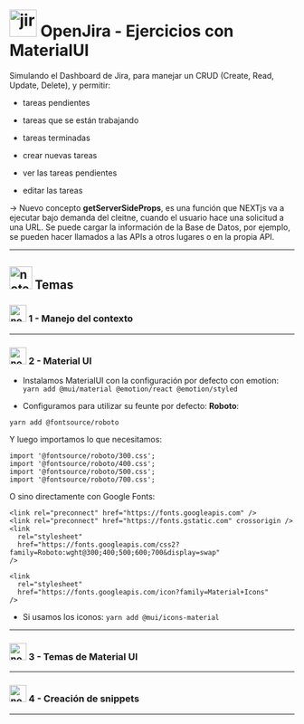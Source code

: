 # <img width="48" height="48" src="https://img.icons8.com/color/48/jira.png" alt="jira"/> OpenJira - Ejercicios con MaterialUI

Simulando el Dashboard de Jira, para manejar un CRUD (Create, Read, Update, Delete), y permitir:

- tareas pendientes

- tareas que se están trabajando

- tareas terminadas

- crear nuevas tareas

- ver las tareas pendientes

- editar las tareas

-> Nuevo concepto **getServerSideProps**, es una función que NEXTjs va a ejecutar bajo demanda del cleitne, cuando el usuario hace una solicitud a una URL. Se puede cargar la información de la Base de Datos, por ejemplo, se pueden hacer llamados a las APIs a otros lugares o en la propia API.

---

## <img width="40" height="40" src="https://img.icons8.com/clouds/40/note.png" alt="note"/> Temas

### <img width="30" height="30" src="https://img.icons8.com/clouds/30/note.png" alt="note"/> 1 - Manejo del contexto

---

### <img width="30" height="30" src="https://img.icons8.com/clouds/30/note.png" alt="note"/> 2 - Material UI

- Instalamos MaterialUI con la configuración por defecto con emotion: `yarn add @mui/material @emotion/react @emotion/styled`

- Configuramos para utilizar su feunte por defecto: **Roboto**:

`yarn add @fontsource/roboto`

Y luego importamos lo que necesitamos:

```
import '@fontsource/roboto/300.css';
import '@fontsource/roboto/400.css';
import '@fontsource/roboto/500.css';
import '@fontsource/roboto/700.css';
```


O sino directamente con Google Fonts:

```
<link rel="preconnect" href="https://fonts.googleapis.com" />
<link rel="preconnect" href="https://fonts.gstatic.com" crossorigin />
<link
  rel="stylesheet"
  href="https://fonts.googleapis.com/css2?family=Roboto:wght@300;400;500;600;700&display=swap"
/>
```

```
<link
  rel="stylesheet"
  href="https://fonts.googleapis.com/icon?family=Material+Icons"
/>
```

- Si usamos los iconos: `yarn add @mui/icons-material`
  
---

### <img width="30" height="30" src="https://img.icons8.com/clouds/30/note.png" alt="note"/> 3 - Temas de Material UI

---

### <img width="30" height="30" src="https://img.icons8.com/clouds/30/note.png" alt="note"/> 4 - Creación de snippets


---
